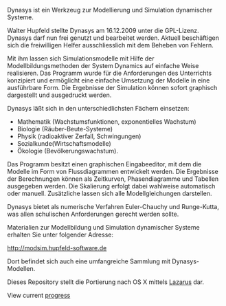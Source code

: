 Dynasys ist ein Werkzeug zur Modellierung und Simulation dynamischer Systeme.

Walter Hupfeld stellte Dynasys am 16.12.2009 unter die GPL-Lizenz. Dynasys darf nun frei genutzt und bearbeitet werden. Aktuell beschäftigen sich die freiwilligen Helfer ausschliesslich mit dem Beheben von Fehlern.

Mit ihm lassen sich Simulationsmodelle mit Hilfe der Modellbildungsmethoden der System Dynamics auf einfache Weise realisieren. Das Programm wurde für die Anforderungen des Unterrichts konzipiert und ermöglicht eine einfache Umsetzung der Modelle in eine ausführbare Form. Die Ergebnisse der Simulation können sofort graphisch dargestellt und ausgedruckt werden.

Dynasys läßt sich in den unterschiedlichsten Fächern einsetzen:

  * Mathematik (Wachstumsfunktionen, exponentielles Wachstum)
  * Biologie (Räuber-Beute-Systeme)
  * Physik (radioaktiver Zerfall, Schwingungen)
  * Sozialkunde(Wirtschaftsmodelle)
  * Ökologie (Bevölkerungswachstum).

Das Programm besitzt einen graphischen Eingabeeditor, mit dem die Modelle im Form von Flussdiagrammen entwickelt werden. Die Ergebnisse der Berechnungen können als Zeitkurven, Phasendiagramme und Tabellen ausgegeben werden. Die Skalierung erfolgt dabei wahlweise automatisch oder manuell. Zusätzliche lassen sich alle Modellgleichungen darstellen.

Dynasys bietet als numerische Verfahren Euler-Chauchy und Runge-Kutta, was allen schulischen Anforderungen gerecht werden sollte.

Materialien zur Modellbildung und Simulation dynamischer Systeme erhalten Sie unter folgender Adresse:

http://modsim.hupfeld-software.de

Dort befindet sich auch eine umfangreiche Sammlung mit Dynasys-Modellen.

Dieses Repository stellt die Portierung nach OS X mittels [Lazarus](http://www.lazarus-ide.org) dar.

View current [progress](Progress.md)
